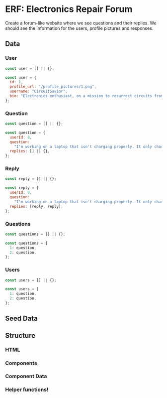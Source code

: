 # ERF: Electronics Repair Forum

Create a forum-like website where we see questions and their replies. We should see the information for the users, profile pictures and responses.

## Data

### User

```jsx
const user = [] || {};
```

```jsx
const user = {
  id: 1,
  profile_url: "/profile_pictures/1.png",
  username: "CircuitSavior",
  bio: "Electronics enthusiast, on a mission to resurrect circuits from the dead.",
};
```

### Question

```jsx
const question = [] || {};
```

```jsx
const question = {
  userId: 8,
  question:
    "I'm working on a laptop that isn't charging properly. It only charges when the charging cable is held at a certain angle. What could be causing this issue?",
  replies: [] || {},
};
```

### Reply

```jsx
const reply = [] || {};
```

```jsx
const reply = {
  userId: 8,
  question:
    "I'm working on a laptop that isn't charging properly. It only charges when the charging cable is held at a certain angle. What could be causing this issue?",
  replies: [reply, reply],
};
```

### Questions

```jsx
const questions = [] || {};
```

```jsx
const questions = {
  1: question,
  2: question,
};
```

### Users

```jsx
const users = [] || {};
```

```jsx
const users = {
  1: question,
  2: question,
};
```

## Seed Data

## Structure

### HTML

### Components

### Component Data

### Helper functions!
